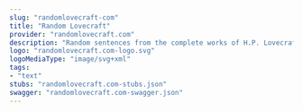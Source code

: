 ```yaml
---
slug: "randomlovecraft-com"
title: "Random Lovecraft"
provider: "randomlovecraft.com"
description: "Random sentences from the complete works of H.P. Lovecraft. CORS-enabled."
logo: "randomlovecraft.com-logo.svg"
logoMediaType: "image/svg+xml"
tags:
- "text"
stubs: "randomlovecraft.com-stubs.json"
swagger: "randomlovecraft.com-swagger.json"
---
```

